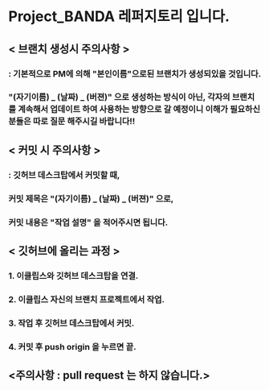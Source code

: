 # Project_BANDA 레퍼지토리 입니다.

## < 브랜치 생성시 주의사항 > 
### : 기본적으로 PM에 의해 "본인이름"으로된 브랜치가 생성되있을 것입니다.
###   "(자기이름) _ (날짜) _ (버젼)" 으로 생성하는 방식이 아닌, 각자의 브랜치를 계속해서 업데이트 하여 사용하는 방향으로 갈 예정이니 이해가 필요하신 분들은 따로 질문 해주시길 바랍니다!!

## < 커밋 시 주의사항 >
### : 깃허브 데스크탑에서 커밋할 때,
### 커밋 제목은 "(자기이름) _ (날짜) _ (버젼)" 으로,
### 커밋 내용은 "작업 설명" 을 적어주시면 됩니다.

## < 깃허브에 올리는 과정 > 
### 1. 이클립스와 깃허브 데스크탑을 연결.
### 2. 이클립스 자신의 브랜치 프로젝트에서 작업. 
### 3. 작업 후 깃허브 데스크탑에서 커밋.
### 4. 커밋 후 push origin 을 누르면 끝.
## <주의사항 : pull request 는 하지 않습니다.>
